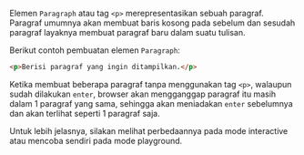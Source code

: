 Elemen `Paragraph` atau tag `<p>` merepresentasikan sebuah paragraf. Paragraf umumnya akan membuat baris kosong pada sebelum dan sesudah paragraf layaknya membuat paragraf baru dalam suatu tulisan.

Berikut contoh pembuatan elemen `Paragraph`:
```html
<p>Berisi paragraf yang ingin ditampilkan.</p>
```
Ketika membuat beberapa paragraf tanpa menggunakan tag `<p>`, walaupun sudah dilakukan `enter`, browser akan mengganggap paragraf itu masih dalam 1 paragraf yang sama, sehingga akan meniadakan `enter` sebelumnya dan akan terlihat seperti 1 paragraf saja.

Untuk lebih jelasnya, silakan melihat perbedaannya pada mode interactive atau mencoba sendiri pada mode playground.

